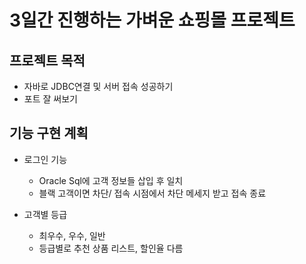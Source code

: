 # 3일간 진행하는 가벼운 쇼핑몰 프로젝트


## 프로젝트 목적

*  자바로 JDBC연결 및 서버 접속 성공하기
*  포트 잘 써보기

## 기능 구현 계획

* 로그인 기능
  *  Oracle Sql에 고객 정보들 삽입 후 일치
  *  블랙 고객이면 차단/ 접속 시점에서 차단 메세지 받고 접속 종료
 
* 고객별 등급
  * 최우수, 우수, 일반
  * 등급별로 추천 상품 리스트, 할인율 다름
 
  
 
   
